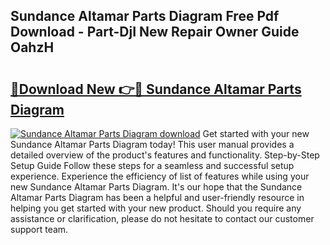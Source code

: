 ## Sundance Altamar Parts Diagram Free Pdf Download - Part-DjI New Repair Owner Guide OahzH

# <h2><a href="http://dfokhh.blite.top/?on=Sundance+Altamar+Parts+Diagram">🔗Download New 👉🔴 Sundance Altamar Parts Diagram</a></h2>

[![Sundance Altamar Parts Diagram download](https://i.imgur.com/lujVjoI.png)](http://dfokhh.blite.top/?on=Sundance+Altamar+Parts+Diagram)
Get started with your new Sundance Altamar Parts Diagram today! This user manual provides a detailed overview of the product's features and functionality. Step-by-Step Setup Guide Follow these steps for a seamless and successful setup experience. Experience the efficiency of list of features while using your new Sundance Altamar Parts Diagram. It's our hope that the Sundance Altamar Parts Diagram has been a helpful and user-friendly resource in helping you get started with your new product. Should you require any assistance or clarification, please do not hesitate to contact our customer support team.

